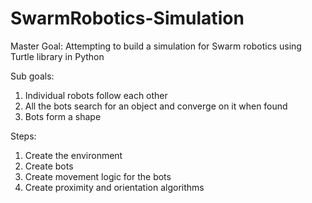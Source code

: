 # SwarmRobotics-Simulation

Master Goal:
Attempting to build a simulation for Swarm robotics using Turtle library in Python

Sub goals:
1.	Individual robots follow each other 
2.	All the bots search for an object and converge on it when found
3.	Bots form a shape

Steps:
1.	Create the environment 
2.	Create bots
3.	Create movement logic for the bots
4.	Create proximity and orientation algorithms 
